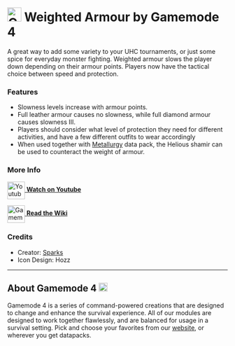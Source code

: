 # <img src="https://raw.githubusercontent.com/Gamemode4Dev/GM4_Datapacks/master/base/images/gm4_logo.png" alt="GM4 Logo" width="32" /> Weighted Armour by Gamemode 4<!--$pmc:delete-->

A great way to add some variety to your UHC tournaments, or just some spice for everyday monster fighting. Weighted armour slows the player down depending on their armour points. Players now have the tactical choice between speed and protection. <!--$pmc:headerSize-->

### Features
- Slowness levels increase with armour points.
- Full leather armour causes no slowness, while full diamond armour causes slowness III.
- Players should consider what level of protection they need for different activities, and have a few different outfits to wear accordingly
- When used together with [Metallurgy](https://gm4.co/modules/metallurgy)<!--$dynamicLink:gm4_metallurgy--> data pack, the Helious shamir can be used to counteract the weight of armour.

### More Info
[<img src="https://raw.githubusercontent.com/Gamemode4Dev/GM4_Datapacks/master/base/images/youtube_logo.png" alt="Youtube Logo" width="40" align="center"/> **Watch on Youtube**](https://www.youtube.com/watch?v=rVRSXTGQPbg)

[<img src="https://raw.githubusercontent.com/Gamemode4Dev/GM4_Datapacks/master/base/images/gm4_wiki_logo.png" alt="Gamemode 4 Wiki Logo" width="40" align="center"/> **Read the Wiki**](https://wiki.gm4.co/wiki/Weighted_Armour)

### Credits
- Creator: [Sparks](https://twitter.com/SelcouthSparks)
- Icon Design: Hozz

---
## About Gamemode 4 <img src="https://raw.githubusercontent.com/Gamemode4Dev/GM4_Datapacks/master/base/images/gm4_logo.png" alt="Gamemode 4 Logo" width="20"/>
Gamemode 4 is a series of command-powered creations that are designed to change and enhance the survival experience. All of our modules are designed to work together flawlessly, and are balanced for usage in a survival setting. Pick and choose your favorites from our [website](https://gm4.co), or wherever you get datapacks.